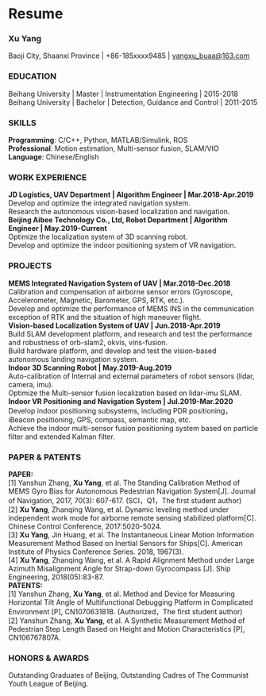 # Resume
### Xu Yang
Baoji City, Shaanxi Province | +86-185xxxx9485 | yangxu_buaa@163.com   

### EDUCATION
Beihang University | Master | Instrumentation Engineering | 2015-2018  
Beihang University | Bachelor | Detection, Guidance and Control | 2011-2015  

### SKILLS
**Programming**: C/C++, Python, MATLAB/Simulink, ROS  
**Professional**: Motion estimation, Multi-sensor fusion, SLAM/VIO  
**Language**: Chinese/English  

### WORK EXPERIENCE
**JD Logistics, UAV Department | Algorithm Engineer | Mar.2018-Apr.2019**  
Develop and optimize the integrated navigation system.    
Research the autonomous vision-based localization and navigation.    
**Beijing Aibee Technology Co., Ltd, Robot Department | Algorithm Engineer | May.2019-Current**  
Optimize the localization system of 3D scanning robot.  
Develop and optimize the indoor positioning system of VR navigation.  

### PROJECTS
**MEMS Integrated Navigation System of UAV | Mar.2018-Dec.2018**  
Calibration and compensation of airborne sensor errors (Gyroscope, Accelerometer, Magnetic, Barometer, GPS, RTK, etc.).    
Develop and optimize the performance of MEMS INS in the communication exception of RTK and the situation of high maneuver flight.    
**Vision-based Localization System of UAV | Jun.2018-Apr.2019**  
Build SLAM development platform, and research and test the performance and robustness of orb-slam2, okvis, vins-fusion.  
Build hardware platform, and develop and test the vision-based autonomous landing navigation system.  
**Indoor 3D Scanning Robot | May.2019-Aug.2019**  
Auto-calibration of Internal and external parameters of robot sensors (lidar, camera, imu).  
Optimize the Multi-sensor fusion localization based on lidar-imu SLAM.  
**Indoor VR Positioning and Navigation System | Jul.2019-Mar.2020**  
Develop indoor positioning subsystems, including PDR positioning，iBeacon positioning, GPS, compass, semantic map, etc.  
Achieve the indoor multi-sensor fusion positioning system based on particle filter and extended Kalman filter.

### PAPER & PATENTS
**PAPER:**  
[1]	Yanshun Zhang, **Xu Yang**, et al. The Standing Calibration Method of MEMS Gyro Bias for Autonomous Pedestrian Navigation System[J]. Journal of Navigation, 2017, 70(3): 607-617. (SCI，Q1，The first student author)  
[2]	**Xu Yang**, Zhanqing Wang, et al. Dynamic leveling method under independent work mode for airborne remote sensing stabilized platform[C]. Chinese Control Conference, 2017:5020-5024.  
[3]	**Xu Yang**, Jin Huang, et al. The Instantaneous Linear Motion Information Measurement Method Based on Inertial Sensors for Ships[C]. American Institute of Physics Conference Series. 2018, 1967(3).  
[4]	**Xu Yang**, Zhanqing Wang, et al. A Rapid Alignment Method under Large Azimuth Misalignment Angle for Strap-down Gyrocompass [J]. Ship Engineering, 2018(05):83-87.   
**PATENTS:**  
[1]	Yanshun Zhang, **Xu Yang**, et al. Method and Device for Measuring Horizontal Tilt Angle of Multifunctional Debugging Platform in Complicated Environment [P], CN107063181B. (Authorized，The first student author)  
[2]	Yanshun Zhang, **Xu Yang**, et al. A Synthetic Measurement Method of Pedestrian Step Length Based on Height and Motion Characteristics [P], CN106767807A. 

### HONORS & AWARDS
Outstanding Graduates of Beijing, Outstanding Cadres of The Communist Youth League of Beijing.
